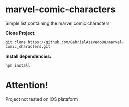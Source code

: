 # marvel-comic-characters
Simple list containing the marvel comic characters

**Clone Project:**
```
git clone https://github.com/GabrielAzevedo88/marvel-comic_characters.git
```
**Install dependencies:**
```
npm install
```

# Attention!

Project not tested on iOS plataform
